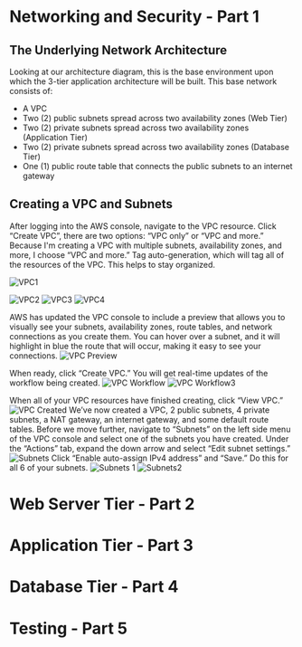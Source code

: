 # Networking and Security - Part 1
## The Underlying Network Architecture 
Looking at our architecture diagram, this is the base environment upon which the 3-tier application architecture will be built.
This base network consists of:
* A VPC
* Two (2) public subnets spread across two availability zones (Web Tier)
* Two (2) private subnets spread across two availability zones (Application Tier)
* Two (2) private subnets spread across two availability zones (Database Tier)
* One (1) public route table that connects the public subnets to an internet gateway

## Creating a VPC and Subnets
After logging into the AWS console, navigate to the VPC resource. Click “Create VPC”, there are two options: “VPC only” or “VPC and more.” 
Because I'm creating a VPC with multiple subnets, availability zones, and more, I choose “VPC and more.” 
Tag auto-generation, which will tag all of the resources of the VPC. This helps to stay organized.


![VPC1](https://github.com/user-attachments/assets/d3b32414-ad98-4d27-85a5-4883942ec19a)

![VPC2](https://github.com/user-attachments/assets/53f58861-a5d8-435a-bd43-24342e6b4b7f)
![VPC3](https://github.com/user-attachments/assets/d915532e-5cec-4f84-a67e-89a61a8355ac)
![VPC4](https://github.com/user-attachments/assets/b44302ab-dd9b-47a3-869f-0d6c30503f2b)

AWS has updated the VPC console to include a preview that allows you to visually see your subnets, availability zones, route tables, and network connections as you create them. You can hover over a subnet, and it will highlight in blue the route that will occur, making it easy to see your connections.
![VPC Preview](https://github.com/user-attachments/assets/0f9bdcf2-4b94-4efb-bc4e-bd67ba130c3d)

When ready, click “Create VPC.” You will get real-time updates of the workflow being created.
![VPC Workflow](https://github.com/user-attachments/assets/ed6e792e-d4bc-4d59-b8ea-7dc0909be3e1)
![VPC Workflow3](https://github.com/user-attachments/assets/8c9ad7bc-3cf8-43b4-8340-282603f1441d)

When all of your VPC resources have finished creating, click “View VPC.”
![VPC Created](https://github.com/user-attachments/assets/49153834-326a-48b4-8d55-89784d085ae5)
We’ve now created a VPC, 2 public subnets, 4 private subnets, a NAT gateway, an internet gateway, and some default route tables. Before we move further, navigate to “Subnets” on the left side menu of the VPC console and select one of the subnets you have created. Under the “Actions” tab, expand the down arrow and select “Edit subnet settings.”
![Subnets](https://github.com/user-attachments/assets/4ed81440-8fb4-4201-babb-5766808013d1)
Click “Enable auto-assign IPv4 address” and “Save.” Do this for all 6 of your subnets.
![Subnets 1](https://github.com/user-attachments/assets/583e547e-5210-48b6-9178-236b8afd517d)
![Subnets2](https://github.com/user-attachments/assets/2ad2a51a-9e21-4dcc-a7e3-0bfe10a7030d)

# Web Server Tier - Part 2

# Application Tier - Part 3

# Database Tier - Part 4

# Testing - Part 5
